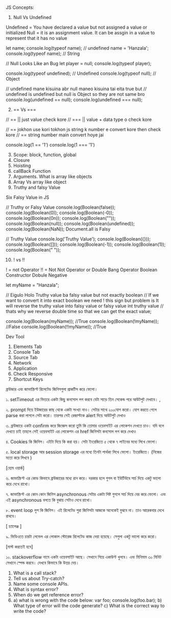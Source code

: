 JS Concepts:

1. Null Vs Undefined

Undefined = You have declared a value but not assigned a value or initialized
Null = it is an assignment value. It can be assgin in a value to represent that it has no value

let name;
console.log(typeof name);  // undefined
name = 'Hanzala';
console.log(typeof name); // String

// Null Looks Like an Bug
let player = null;
console.log(typeof player);

console.log(typeof undefined); // Undefined
console.log(typeof null); // Object

// undefined mane kisuina abr null maneo kisuina tai eita true but
// undefined is undefined but null is Object so they are not same bro 
console.log(undefined == null);
console.log(undefined === null);

2. == Vs ===

//  == || just value check kore
// === || value + data type o check kore 

// == jokhon use kori tokhon js string k number e convert kore then check kore
// == string number main convert hoye jai 

console.log(1 == '1')
console.log(1 === '1')

3. Scope: block, function, global
4. Closure
5. Hoisting
6. callBack Function
7. Arguments. What is array like objects
8. Array Vs array like object
9. Truthy and falsy Value
   
Six Falsy Value in JS

// Truthy or Falsy Value
console.log(Boolean(false));
console.log(Boolean(0));
console.log(Boolean(-0));
console.log(Boolean(0n));
console.log(Boolean(""));
console.log(Boolean(null));
console.log(Boolean(undefined));
console.log(Boolean(NaN));
Document.all is Falsy

// Truthy Value
console.log('Truthy Value');
console.log(Boolean({}));
console.log(Boolean([]));
console.log(Boolean(-1));
console.log(Boolean(1));
console.log(Boolean(" "));

10. ! vs !!

! = not Operator
!! = Not Not Operator or Double Bang Operator
Boolean Constructor
Dobule Negative

let myName = "Hanzala";

// Eigulo Holo Truthy value ba falsy value but not exactly boolean
// If we want to convert it into exact boolean we need ! this sign but problem is It will reverse the truthy value into falsy value or falsy value int truthy value
// thats why we reverse double time so that we can get the exact value;

console.log(Boolean(myName)); //True
console.log(Boolean(!myName)); //False
console.log(Boolean(!!myName)); //True

Dev Tool

1. Elements Tab
2. Console Tab
3. Source Tab
4. Network
5. Application
6. Check Responsive
7. Shortcut Keys

ব্রাউজার এবং জাভাস্ক্রিপ্ট রিলেটেড জিনিসগুলা প্রাকটিস করে ফেলো।

১. setTimeout এর ভিতরে একটা কিছু কনসোল লগ করবে যেটা সাড়ে তিন সেকেন্ড পরে আউটপুট দেখাবে। ,

২. prompt দিয়ে ইউজারের কাছ থেকে একটা সংখ্যা নাও। সেটার সাথে ২০০যোগ করো। যোগ করতে গেলে parse করা লাগলে সেটা করো। তারপর সেই রেজাল্টকে alert দিয়ে আউটপুট দেখাও

৩. ব্রাউজারে একটা confirm করে জিজ্ঞেস করো তুমি কি তোমার ওয়েবসাইট এর লোকেশন দেখতে চাও। যদি বলে দেখতে চাই তাহলে সেই ওয়েবসাইট এর লোকেশন এর href জিনিসটা কনসোল লগ করে দেখাও

৪. Cookies কি জিনিস। এইটা দিয়ে কি করা হয়। সেটা ইংরেজিতে ৫ থেকে ৭ লাইনের মধ্যে লিখে ফেলো।

৫. local storage আর session storage এর মধ্যে তিনটা পার্থক্য লিখে ফেলো। ইংরেজিতে। (নিজের মতো করে লিখবে )

[হোম ওয়ার্ক]

৬. জাভাস্ক্রিপ্ট এর কোড কিভাবে ব্রাউজারের মধ্যে রান করে। দরকার হলে গুগল বা ইউটিউবে সার্চ দিয়ে একটু ভালো করে দেখে রাখো।

৭. জাভাস্ক্রিপ্ট এর কোন কোন জিনিস asynchronous সেটার একটা লিষ্ট গুগলে সার্চ দিয়ে বের করে ফেলো। এবং এই asynchronous বলতে কি বুঝায় সেটাও দেখে রাখো।

৮. event loop লুপ কি জিনিস। এই রিলেটেড পুরা জিনিসটা আজকে অনেকেই বুঝবে না। তাও আরেকবার দেখে রাখবে।

[ চ্যালেঞ্জ ]

৯. ভিডিওতে চারটা লেভেল এর লোকাল স্টোরেজ রিলেটেড কাজ দেয়া হয়েছে। সেগুলা একটু ভালো করে করো।

[মাস্ট করতেই হবে]

১০. stackoverflow নামে একটা ওয়েবসাইট আছে। সেখানে গিয়ে একাউণ্ট খুলবে। এবং মিনিমাম ৩০ মিনিট সেখানে স্পেন্ড করবে। দেখবে কিভাবে কি উত্তর দেয়।

1. What is a call stack?
2. Tell us about Try-catch?
3. Name some console APIs.
4. What is syntax error?
5. When do we get reference error?
6. a) what is wrong with the code below:
   var foo;
   console.log(foo.bar);
   b) What type of error will the code generate?
   c) What is the correct way to write the code?
